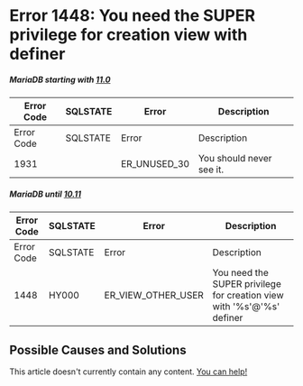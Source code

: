 
# Error 1448: You need the SUPER privilege for creation view with definer


##### MariaDB starting with [11.0](../../../../../../release-notes/mariadb-community-server/what-is-mariadb-110.md)

| Error Code | SQLSTATE | Error | Description |
| --- | --- | --- | --- |
| Error Code | SQLSTATE | Error | Description |
| 1931 |  | ER_UNUSED_30 | You should never see it. |




##### MariaDB until [10.11](../../../../../../release-notes/mariadb-community-server/what-is-mariadb-1011.md)

| Error Code | SQLSTATE | Error | Description |
| --- | --- | --- | --- |
| Error Code | SQLSTATE | Error | Description |
| 1448 | HY000 | ER_VIEW_OTHER_USER | You need the SUPER privilege for creation view with '%s'@'%s' definer |




## Possible Causes and Solutions


This article doesn't currently contain any content. [You can help!](/en/writing-and-editing-knowledge-base-articles/)

